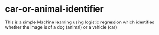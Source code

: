 # car-or-animal-identifier

This is a simple Machine learning using logistic regression which identifies whether the image is of a dog (animal) or a vehicle (car)
